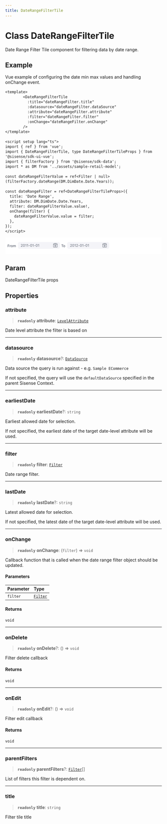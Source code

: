 ```yaml
---
title: DateRangeFilterTile
---
```


# Class DateRangeFilterTile

Date Range Filter Tile component for filtering data by date range.

## Example

Vue example of configuring the date min max values and handling onChange event.
```vue
<template>
        <DateRangeFilterTile
          :title="dateRangeFilter.title"
          :datasource="dateRangeFilter.dataSource"
          :attribute="dateRangeFilter.attribute"
          :filter="dateRangeFilter.filter"
          :onChange="dateRangeFilter.onChange"
        />
</template>

<script setup lang="ts">
import { ref } from 'vue';
import { DateRangeFilterTile, type DateRangeFilterTileProps } from '@sisense/sdk-ui-vue';
import { filterFactory } from '@sisense/sdk-data';
import * as DM from '../assets/sample-retail-model';

const dateRangeFilterValue = ref<Filter | null>(filterFactory.dateRange(DM.DimDate.Date.Years));

const dateRangeFilter = ref<DateRangeFilterTileProps>({
  title: 'Date Range',
  attribute: DM.DimDate.Date.Years,
  filter: dateRangeFilterValue.value!,
  onChange(filter) {
    dateRangeFilterValue.value = filter;
  },
});
</script>
```
<img src="../../../img/vue-date-range-filter-tile-example.png" width="600px" />

## Param

DateRangeFilterTile props

## Properties

### attribute

> **`readonly`** **attribute**: [`LevelAttribute`](../../sdk-data/interfaces/interface.LevelAttribute.md)

Date level attribute the filter is based on

***

### datasource

> **`readonly`** **datasource**?: [`DataSource`](../../sdk-data/type-aliases/type-alias.DataSource.md)

Data source the query is run against - e.g. `Sample ECommerce`

If not specified, the query will use the `defaultDataSource` specified in the parent Sisense Context.

***

### earliestDate

> **`readonly`** **earliestDate**?: `string`

Earliest allowed date for selection.

If not specified, the earliest date of the target date-level attribute will be used.

***

### filter

> **`readonly`** **filter**: [`Filter`](../../sdk-data/interfaces/interface.Filter.md)

Date range filter.

***

### lastDate

> **`readonly`** **lastDate**?: `string`

Latest allowed date for selection.

If not specified, the latest date of the target date-level attribute will be used.

***

### onChange

> **`readonly`** **onChange**: (`filter`) => `void`

Callback function that is called when the date range filter object should be updated.

#### Parameters

| Parameter | Type |
| :------ | :------ |
| `filter` | [`Filter`](../../sdk-data/interfaces/interface.Filter.md) |

#### Returns

`void`

***

### onDelete

> **`readonly`** **onDelete**?: () => `void`

Filter delete callback

#### Returns

`void`

***

### onEdit

> **`readonly`** **onEdit**?: () => `void`

Filter edit callback

#### Returns

`void`

***

### parentFilters

> **`readonly`** **parentFilters**?: [`Filter`](../../sdk-data/interfaces/interface.Filter.md)[]

List of filters this filter is dependent on.

***

### title

> **`readonly`** **title**: `string`

Filter tile title
